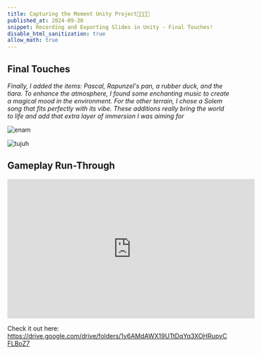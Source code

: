 ```yaml
---
title: Capturing the Moment Unity Project🏰🎀🐸🌻
published_at: 2024-09-30
snippet: Recording and Exporting Slides in Unity - Final Touches!
disable_html_sanitization: true
allow_math: true
---
```

## Final Touches
*Finally, I added the items: Pascal, Rapunzel's pan, a rubber duck, and the tiara. To enhance the atmosphere, I found some enchanting music to create a magical mood in the environment. For the other terrain, I chose a Solem song that fits perfectly with its vibe. These additions really bring the world to life and add that extra layer of immersion I was aiming for*

![enam](disneyenam.jpeg)

![tujuh](disneytujuh.jpeg)

## Gameplay Run-Through
<iframe width="560" height="315" src="https://www.youtube.com/embed/fuJZi727mtw?si=5PyWTRnqlgh4JibR" title="YouTube video player" frameborder="0" allow="accelerometer; autoplay; clipboard-write; encrypted-media; gyroscope; picture-in-picture; web-share" referrerpolicy="strict-origin-when-cross-origin" allowfullscreen></iframe>

Check it out here:
https://drive.google.com/drive/folders/1y6AMdAWX19UTtDqYq3XOHRupvCFLBoZ7